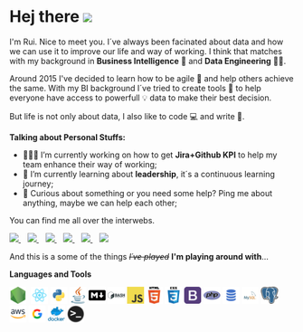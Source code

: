 # <span title="Swedish for Hi">Hej</span> there <img src="https://raw.githubusercontent.com/MartinHeinz/MartinHeinz/master/wave.gif" width="30px">

I'm Rui. Nice to meet you.
I´ve always been facinated about data and how we can use it to improve our life and way of working. I think that matches with my background in **Business Intelligence** 🧠 and **Data Engineering** 👷‍♂️.

Around 2015 I've decided to learn how to be agile 🐅 and help others achieve the same. With my BI background I´ve tried to create tools 🔨 to help everyone have access to powerfull 💡 data to make their best decision.

But life is not only about data, I also like to code 💻 and write 📝.


**Talking about Personal Stuffs:**
- 👨🏽‍💻 I’m currently working on how to get **Jira+Github KPI** to help my team enhance their way of working;
- 🌱 I’m currently learning about **leadership**, it´s a continuous learning journey; 
- 💬 Curious about something or you need some help? Ping me about anything, maybe we can help each other;

You can find me all over the interwebs.

<a href="https://twitter.com/ruitiagoblog">
<img src="https://simpleicons.org/icons/twitter.svg" width="30px">
</a>‏‏‎ ‎‏‏‎ ‎
<a href="https://www.facebook.com/ruitiagoblog">
<img src="https://simpleicons.org/icons/facebook.svg" width="30px">
</a>‏‏‎ ‎‏‏‎ ‎
<a href="https://www.instagram.com/ruitiagoblog"> 
<img src="https://simpleicons.org/icons/instagram.svg" width="30px">
</a>‏‏‎ ‎‏‏‎ ‎
<a href="https://www.linkedin.com/in/costaruitiago/">
<img src="https://simpleicons.org/icons/linkedin.svg" width="30px"> 
</a>‏‏‎ ‎‏‏‎ ‎
<a href="http://ruitiago.blog/">
<img src="https://simpleicons.org/icons/wordpress.svg" width="30px">
</a>‏‏‎ ‎‏‏‎ ‎
<a href="mailto:hi@ruitiago.blog">
<img src="https://simpleicons.org/icons/gmail.svg" width="30px">
</a>

>
And this is a some of the things *~~I´ve played~~* **I'm playing around with**...

**Languages and Tools**

<img height="30" src="https://raw.githubusercontent.com/github/explore/80688e429a7d4ef2fca1e82350fe8e3517d3494d/topics/nodejs/nodejs.png"> ‎ <img height="30" src="https://raw.githubusercontent.com/github/explore/80688e429a7d4ef2fca1e82350fe8e3517d3494d/topics/react-native/react-native.png"> <img height="30" src="https://raw.githubusercontent.com/github/explore/80688e429a7d4ef2fca1e82350fe8e3517d3494d/topics/python/python.png"> <img height="30" src="https://raw.githubusercontent.com/github/explore/80688e429a7d4ef2fca1e82350fe8e3517d3494d/topics/java/java.png"> <img height="30" src="https://raw.githubusercontent.com/github/explore/80688e429a7d4ef2fca1e82350fe8e3517d3494d/topics/markdown/markdown.png"> <img height="30" src="https://raw.githubusercontent.com/github/explore/80688e429a7d4ef2fca1e82350fe8e3517d3494d/topics/bash/bash.png"><!-- Web development --> ‎<img height="30" src="https://raw.githubusercontent.com/github/explore/80688e429a7d4ef2fca1e82350fe8e3517d3494d/topics/javascript/javascript.png"> <img height="30" src="https://raw.githubusercontent.com/github/explore/80688e429a7d4ef2fca1e82350fe8e3517d3494d/topics/html/html.png"> ‎<img height="30" src="https://raw.githubusercontent.com/github/explore/80688e429a7d4ef2fca1e82350fe8e3517d3494d/topics/css/css.png"> <img height="30" src="https://raw.githubusercontent.com/github/explore/80688e429a7d4ef2fca1e82350fe8e3517d3494d/topics/bootstrap/bootstrap.png"> <img height="30" src="https://raw.githubusercontent.com/github/explore/80688e429a7d4ef2fca1e82350fe8e3517d3494d/topics/php/php.png"><!-- Databases -->‏‏‎ <img height="30" src="https://raw.githubusercontent.com/github/explore/80688e429a7d4ef2fca1e82350fe8e3517d3494d/topics/sql/sql.png"> <img height="30" src="https://raw.githubusercontent.com/github/explore/80688e429a7d4ef2fca1e82350fe8e3517d3494d/topics/mysql/mysql.png">  <img height="30" src="https://raw.githubusercontent.com/github/explore/80688e429a7d4ef2fca1e82350fe8e3517d3494d/topics/postgresql/postgresql.png"><!-- Cloud --> <img height="30" src="https://raw.githubusercontent.com/github/explore/80688e429a7d4ef2fca1e82350fe8e3517d3494d/topics/aws/aws.png"> <img height="30" src="https://raw.githubusercontent.com/github/explore/80688e429a7d4ef2fca1e82350fe8e3517d3494d/topics/google/google.png"> <!-- Tools --> <img height="30" src="https://raw.githubusercontent.com/github/explore/80688e429a7d4ef2fca1e82350fe8e3517d3494d/topics/docker/docker.png"> <img height="30" src="https://raw.githubusercontent.com/github/explore/80688e429a7d4ef2fca1e82350fe8e3517d3494d/topics/terminal/terminal.png">

 

 
<!--
**rui-costa/rui-costa** is a ✨ _special_ ✨ repository because its `README.md` (this file) appears on your GitHub profile.

Here are some ideas to get you started:

- 🔭 I’m currently working on ...
- 🌱 I’m currently learning ...
- 👯 I’m looking to collaborate on ...
- 🤔 I’m looking for help with ...
- 💬 Ask me about ...
- 📫 How to reach me: ...
- 😄 Pronouns: ...
- ⚡ Fun fact: ...
-->
